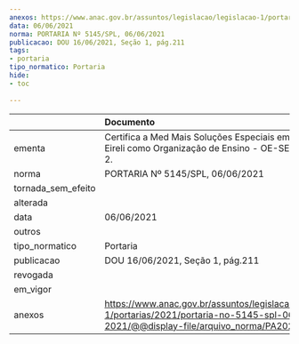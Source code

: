 ```yaml
---
anexos: https://www.anac.gov.br/assuntos/legislacao/legislacao-1/portarias/2021/portaria-no-5145-spl-06-06-2021/@@display-file/arquivo_norma/PA2021-5145.pdf
data: 06/06/2021
norma: PORTARIA Nº 5145/SPL, 06/06/2021
publicacao: DOU 16/06/2021, Seção 1, pág.211
tags:
- portaria
tipo_normatico: Portaria
hide: 
- toc 
 
---
```


|                    | Documento                                                                                                                                            |
|:-------------------|:-----------------------------------------------------------------------------------------------------------------------------------------------------|
| ementa             | Certifica a Med Mais Soluções Especiais em Serviços Eireli como Organização de Ensino - OE-SESCINC Tipo 2.                                           |
| norma              | PORTARIA Nº 5145/SPL, 06/06/2021                                                                                                                     |
| tornada_sem_efeito |                                                                                                                                                      |
| alterada           |                                                                                                                                                      |
| data               | 06/06/2021                                                                                                                                           |
| outros             |                                                                                                                                                      |
| tipo_normatico     | Portaria                                                                                                                                             |
| publicacao         | DOU 16/06/2021, Seção 1, pág.211                                                                                                                     |
| revogada           |                                                                                                                                                      |
| em_vigor           |                                                                                                                                                      |
| anexos             | https://www.anac.gov.br/assuntos/legislacao/legislacao-1/portarias/2021/portaria-no-5145-spl-06-06-2021/@@display-file/arquivo_norma/PA2021-5145.pdf |